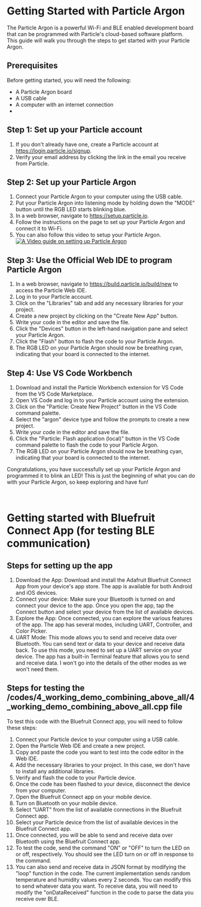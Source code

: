 # Getting Started with Particle Argon

The Particle Argon is a powerful Wi-Fi and BLE enabled development board that can be programmed with Particle's cloud-based software platform. This guide will walk you through the steps to get started with your Particle Argon.

## Prerequisites

Before getting started, you will need the following:

- A Particle Argon board
- A USB cable
- A computer with an internet connection
- 

## Step 1: Set up your Particle account

1. If you don't already have one, create a Particle account at https://login.particle.io/signup.
2. Verify your email address by clicking the link in the email you receive from Particle.

## Step 2: Set up your Particle Argon

1. Connect your Particle Argon to your computer using the USB cable.
2. Put your Particle Argon into listening mode by holding down the "MODE" button until the RGB LED starts blinking blue.
3. In a web browser, navigate to https://setup.particle.io.
4. Follow the instructions on the page to set up your Particle Argon and connect it to Wi-Fi.
5. You can also follow this video to setup your Particle Argon.
[![A Video guide on setting up Particle Argon](https://img.youtube.com/vi/xK20wrWDduQ/0.jpg)](https://www.youtube.com/watch?v=xK20wrWDduQ)

## Step 3: Use the Official Web IDE to program Particle Argon

1. In a web browser, navigate to https://build.particle.io/build/new to access the Particle Web IDE.
2. Log in to your Particle account.
3. Click on the "Libraries" tab and add any necessary libraries for your project.
4. Create a new project by clicking on the "Create New App" button.
5. Write your code in the editor and save the file.
6. Click the "Devices" button in the left-hand navigation pane and select your Particle Argon.
7. Click the "Flash" button to flash the code to your Particle Argon.
8. The RGB LED on your Particle Argon should now be breathing cyan, indicating that your board is connected to the internet.

## Step 4: Use VS Code Workbench

1. Download and install the Particle Workbench extension for VS Code from the VS Code Marketplace.
2. Open VS Code and log in to your Particle account using the extension.
3. Click on the "Particle: Create New Project" button in the VS Code command palette.
4. Select the "argon" device type and follow the prompts to create a new project.
5. Write your code in the editor and save the file.
6. Click the "Particle: Flash application (local)" button in the VS Code command palette to flash the code to your Particle Argon.
7. The RGB LED on your Particle Argon should now be breathing cyan, indicating that your board is connected to the internet.

Congratulations, you have successfully set up your Particle Argon and programmed it to blink an LED! This is just the beginning of what you can do with your Particle Argon, so keep exploring and have fun!

<br>

# Getting started with Bluefruit Connect App (for testing BLE communication)

## Steps for setting up the app

1. Download the App: Download and install the Adafruit Bluefruit Connect App from your device's app store. The app is available for both Android and iOS devices.
2. Connect your device: Make sure your Bluetooth is turned on and connect your device to the app. Once you open the app, tap the Connect button and select your device from the list of available devices.
3. Explore the App: Once connected, you can explore the various features of the app. The app has several modes, including UART, Controller, and Color Picker.
4. UART Mode: This mode allows you to send and receive data over Bluetooth. You can send text or data to your device and receive data back. To use this mode, you need to set up a UART service on your device. The app has a built-in Terminal feature that allows you to send and receive data. I won't go into the details of the other modes as we won't need them.

## Steps for testing the /codes/4_working_demo_combining_above_all/4_working_demo_combining_above_all.cpp file

To test this code with the Bluefruit Connect app, you will need to follow these steps:

1. Connect your Particle device to your computer using a USB cable.
2. Open the Particle Web IDE and create a new project.
3. Copy and paste the code you want to test into the code editor in the Web IDE.
4. Add the necessary libraries to your project. In this case, we don't have to install any additional libraries.
5. Verify and flash the code to your Particle device.
6. Once the code has been flashed to your device, disconnect the device from your computer.
7. Open the Bluefruit Connect app on your mobile device.
8. Turn on Bluetooth on your mobile device.
9. Select "UART" from the list of available connections in the Bluefruit Connect app.
10. Select your Particle device from the list of available devices in the Bluefruit Connect app.
11. Once connected, you will be able to send and receive data over Bluetooth using the Bluefruit Connect app.
12. To test the code, send the command "ON" or "OFF" to turn the LED on or off, respectively. You should see the LED turn on or off in response to the command.
13. You can also send and receive data in JSON format by modifying the "loop" function in the code. The current implementation sends random temperature and humidity values every 2 seconds. You can modify this to send whatever data you want. To receive data, you will need to modify the "onDataReceived" function in the code to parse the data you receive over BLE.